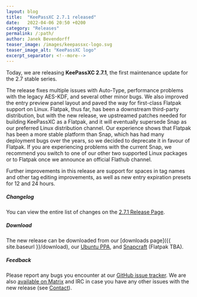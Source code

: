 ```yaml
---
layout: blog
title:  "KeePassXC 2.7.1 released"
date:   2022-04-06 20:50 +0200
category: "Releases"
permalink: /:path/
author: Janek Bevendorff
teaser_image: /images/keepassxc-logo.svg
teaser_image_alt: "KeePassXC logo"
excerpt_separator: <!--more-->
---
```


Today, we are releasing **KeePassXC 2.7.1**, the first maintenance update for the 2.7 stable series.

The release fixes multiple issues with Auto-Type, performance problems with the legacy AES-KDF, and several other minor bugs. We also improved the entry preview panel layout and paved the way for first-class Flatpak support on Linux.  Flatpak, thus far, has been a downstream third-party distribution, but with the new release, we upstreamed patches needed for building KeePassXC as a Flatpak, and it will eventually supersede Snap as our preferred Linux distribution channel. Our experience shows that Flatpak has been a more stable platform than Snap, which has had many deployment bugs over the years, so we decided to deprecate it in favour of Flatpak. If you are experiencing problems with the current Snap, we recommend you switch to one of our other two supported Linux packages or to Flatpak once we announce an official Flathub channel.

Further improvements in this release are support for spaces in tag names and other tag editing improvements, as well as new entry expiration presets for 12 and 24 hours.

<!--more-->

##### Changelog

You can view the entire list of changes on the [2.7.1 Release Page](https://github.com/keepassxreboot/keepassxc/releases/tag/2.7.1).

##### Download

The new release can be downloaded from our
[downloads page]({{ site.baseurl }}/download), our
[Ubuntu PPA](https://launchpad.net/~phoerious/+archive/ubuntu/keepassxc/),
and [Snapcraft](https://snapcraft.io/keepassxc/) (Flatpak TBA).

##### Feedback

Please report any bugs you encounter at our [GitHub issue tracker](https://github.com/keepassxreboot/keepassxc/issues).
We are also [available on Matrix](https://matrix.to/#/!zUxwGnFkUyycpxeHeM:matrix.org?via=matrix.org) and IRC in case you 
have any other issues with the new release (see [Contact](/team/#contact)).
